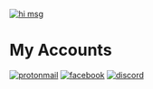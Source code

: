 [![hi msg](https://readme-typing-svg.herokuapp.com/?lines=HI+i+am+Mostafa+15+yrs+old+dev;Welcome+to+my+github+account)](github.com/MostafaAlhdad)

# My Accounts
[![protonmail]({https://img.shields.io/badge/ProtonMail-8B89CC?style=for-the-badge&logo=protonmail&logoColor=white})](MostafaAlhdad@protonmail.com)<!-- Protonmail -->
[![facebook]({https://img.shields.io/badge/Messenger-00B2FF?style=for-the-badge&logo=messenger&logoColor=white})](https://www.facebook.com/mostafa.alhdad.3) <!-- Facebook -->
[![discord]({https://img.shields.io/badge/Facebook-1877F2?style=for-the-badge&logo=facebook&logoColor=white})](dsc.bio/mg) <!-- Discord -->
